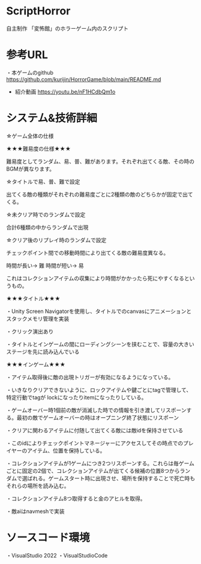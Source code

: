 # ScriptHorror
自主制作 「変怖館」のホラーゲーム内のスクリプト

# 参考URL
・本ゲームのgithub
https://github.com/kurijin/HorrorGame/blob/main/README.md

- 紹介動画
https://youtu.be/nF1HCdbQm1o


# システム&技術詳細

☆ゲーム全体の仕様

★★★難易度の仕様★★★

難易度としてランダム、易、普、難があります。それぞれ出てくる敵、その時のBGMが異なります。

☆タイトルで易、普、難で設定

出てくる敵の種類がそれぞれの難易度ごとに2種類の敵のどちらかが固定で出てくる。



☆未クリア時でのランダムで設定

合計6種類の中からランダムで出現


☆クリア後のリプレイ時のランダムで設定

チェックポイント間での移動時間により出てくる敵の難易度異なる。

時間が長い→ 難
時間が短い→ 易

これはコレクションアイテムの収集により時間がかかったら死にやすくなるというもの。




★★★タイトル★★★

・Unity Screen Navigatorを使用し、タイトルでのcanvasにアニメーションとスタックメモリ管理を実装

・クリック演出あり

・タイトルとインゲームの間にローディングシーンを挟むことで、容量の大きいステージを先に読み込んでいる




★★★インゲーム★★★

・アイテム取得後に敵の出現トリガーが有効になるようになっている。

・いきなりクリアできないように、ロックアイテムや鍵ごとにtagで管理して、特定行動でtagが lockになったりitemになったりしている。

・ゲームオーバー時1個前の敵が消滅した時での情報を引き渡してリスポーンする。最初の敵でゲームオーバーの時はオープニング終了状態にリスポーン

・クリアに関わるアイテムに付随して出てくる敵には敵idを保持させている

・このidによりチェックポイントマネージャーにアクセスしてその時点でのプレイヤーのアイテム、位置を保持している。

・コレクションアイテムが1ゲームにつき2つリスポーンする。これらは毎ゲームごとに固定の2個で、コレクションアイテムが出てくる候補の位置8つからランダムで選ばれる。ゲームスタート時に出現させ、場所を保持することで死亡時もそれらの場所を読み込む。

・コレクションアイテム8つ取得すると金のアヒルを取得。

・敵aiはnavmeshで実装





# ソースコード環境
・VisualStudio 2022 
・VisualStudioCode
